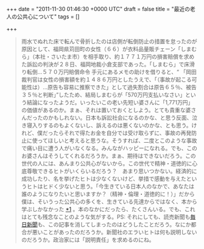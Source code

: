 
+++
date = "2011-11-30 01:46:30 +0000 UTC"
draft = false
title = "最近の老人の公共心について"
tags = []

+++
>雨水でぬれた床で転んで骨折したのは店側が転倒防止の措置を怠ったのが原因として、福岡県苅田町の女性（６６）が衣料品量販チェーン「しまむら」（本社・さいたま市）を相手取り、約１７７１万円の損害賠償を求めた訴訟の判決が２８日、福岡地裁小倉支部であった。「しまむら」で床滑り転倒…５７０万円賠償命令
手元にあるメモの助けを借りると、<q> 「岡田裁判官は女性の損害額を約１４８６万円としたうえで、「（事故が起こる可能性は）…原告も容易に推察できた」として過失割合は原告６５％、被告３５％と判断」</q>したため、結局しまむらが「570万円支払いなさい」という結論になったようだ。いったいこの老い先短い婆さんに「1,771万円」の価値があるのか。まぁ、それは置いておくとしよう。とても貴重な婆さんだったのかもしれない。日本も訴訟社会になるのかな、と思う反面、泣き寝入りするのもよくないし、訴えるのは悪くないのかな、とも思う。けれど、僕だったらそれで得たお金を自分では受け取らずに、事故の再発防止に使ってほしいと考えると思うな。そうすれば、二度とこのような事故で痛い目に遭う人がいなくなる。みんながハッピーになれる。でも、このお婆さんはそうしてくれるだろうか。まぁ、期待はできないだろう。この世代の人には、あんまり公共心がないから。この世代で精神・道徳的に心底尊敬できるヒトがいくらいるだろう？　あまり思いつかない。経済的に成功したり、名を挙げたヒトは少なくないけど、挙措で感動を与えたというヒトはヒドく少ないと思う。「今生きている日本人のなかで、あなたは誰のようになりたいと思いますか？（精神・倫理・道徳的に！）」だから僕は、そいうった公共心の多くを、生きている先達からではなく、本から学ぶしかなかった <a href="#fn1" title="「自分では受け取らずに、事故の再発防止に使ってほしい」というのも、まぁ、とある本で得た発想だ">*1</a> 。本のなかにだったら、たくさんいる。でも、これはとても残念なことのような気がする。PS: それにしても、読売新聞も<a href="http://mainichi.jp/select/jiken/news/20111129mog00m040022000c.html">毎日新聞</a>も、この記事を消してしまったのはどうしたことだろう。なにか都合が悪いことがあったのだろうか。新聞社のエラいヒトは何も説明しないのだろうか。政治家には「説明責任」を求めるのにね。


